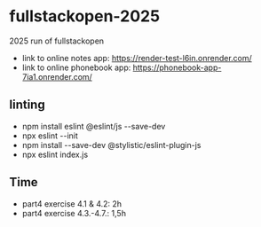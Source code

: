 # fullstackopen-2025
2025 run of fullstackopen

- link to online notes app: https://render-test-l6in.onrender.com/
- link to online phonebook app: https://phonebook-app-7ia1.onrender.com/

## linting
- npm install eslint @eslint/js --save-dev
- npx eslint --init
- npm install --save-dev @stylistic/eslint-plugin-js
- npx eslint index.js


## Time
- part4 exercise 4.1 & 4.2: 2h
- part4 exercise 4.3.-4.7.: 1,5h